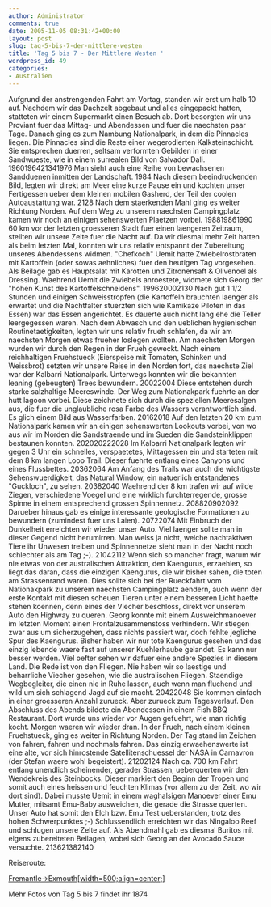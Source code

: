 ```yaml
---
author: Administrator
comments: true
date: 2005-11-05 08:31:42+00:00
layout: post
slug: tag-5-bis-7-der-mittlere-westen
title: 'Tag 5 bis 7 - Der Mittlere Westen '
wordpress_id: 49
categories:
- Australien
---
```


Aufgrund der anstrengenden Fahrt am Vortag, standen wir erst um halb 10 auf. Nachdem wir das Dachzelt abgebaut und alles eingepackt hatten, statteten wir einem Supermarkt einen Besuch ab. Dort besorgten wir uns Proviant fuer das Mittag- und Abendessen und fuer die naechsten paar Tage. Danach ging es zum Nambung Nationalpark, in dem die Pinnacles liegen. Die Pinnacles sind die Reste einer wegerodierten Kalksteinschicht. Sie entsprechen duerren, seltsam verformten Gebilden in einer Sandwueste, wie in einem surrealen Bild von Salvador Dali. 
1960196421341976
Man sieht auch eine Reihe von bewachsenen Sandduenen inmitten der Landschaft. 
1984
Nach diesem beeindruckenden Bild, legten wir direkt am Meer eine kurze Pause ein und kochten unser Fertigessen ueber dem kleinen mobilen Gasherd, der Teil der coolen Autoaustattung war. 
2128
Nach dem staerkenden Mahl ging es weiter Richtung Norden. Auf dem Weg zu unserem naechsten Campingplatz kamen wir noch an einigen sehenswerten Plaetzen vorbei. 
198819861990
60 km vor der letzten groesseren Stadt fuer einen laengeren Zeitraum, stellten wir unsere Zelte fuer die Nacht auf. Da wir diesmal mehr Zeit hatten als beim letzten Mal, konnten wir uns relativ entspannt der Zubereitung unseres Abendessens widmen. "Chefkoch" Uemit hatte Zwiebelrostbraten mit Kartoffeln (oder sowas aehnliches) fuer den heutigen Tag vorgesehen. 
Als Beilage gab es Hauptsalat mit Karotten und Zitronensaft & Olivenoel als Dressing. Waehrend Uemit die Zwiebels anroestete, widmete sich Georg der "hohen Kunst des Kartoffelschneidens". 
199620002130
Nach gut 1 1/2 Stunden und einigen Schweisstropfen (die Kartoffeln brauchten laenger als erwartet und die Nachtfalter stuerzten sich wie Kamikaze Piloten in das Essen) war das Essen angerichtet. Es dauerte auch nicht lang ehe die Teller leergegessen waren. Nach dem Abwasch und den ueblichen hygienischen Routinetaetigkeiten, legten wir uns relativ frueh schlafen, da wir am naechsten Morgen etwas frueher loslegen wollten. 
Am naechsten Morgen wurden wir durch den Regen in der Frueh geweckt. Nach einem reichhaltigen Fruehstueck (Eierspeise mit Tomaten, Schinken und Weissbrot) setzten wir unsere Reise in den Norden fort, das naechste Ziel war der Kalbarri Nationalpark. Unterwegs konnten wir die bekannten leaning (gebeugten) Trees bewundern. 
20022004
Diese entstehen durch starke salzhaltige Meereswinde. Der Weg zum Nationakpark fuehrte an der hutt lagoon vorbei. Diese zeichnete sich durch die speziellen Meeresalgen aus, die fuer die unglaubliche rosa Farbe des Wassers verantwortlich sind. Es glich einem Bild aus Wasserfarben. 
20162018
Auf den letzten 20 km zum Nationalpark kamen wir an einigen sehenswerten Lookouts vorbei, von wo aus wir im Norden die Sandstraende und im Sueden die Sandsteinklippen bestaunen konnten. 
202020222028
Im Kalbarri Nationalpark legten wir gegen 3 Uhr ein schnelles, verspaetetes, Mittagessen ein und starteten mit dem 8 km langen Loop Trail. Dieser fuehrte entlang eines Canyons und eines Flussbettes. 
20362064
Am Anfang des Trails war auch die wichtigste Sehenswuerdigkeit, das Natural Window, ein natuerlich entstandenes "Guckloch", zu sehen.
20382040
Waehrend der 8 km trafen wir auf wilde Ziegen, verschiedene Voegel und eine wirklich furchterregende, grosse Spinne in einem entsprechend grossen Spinnennetz. 
208820902092
Darueber hinaus gab es einige interessante geologische Formationen zu bewundern (zumindest fuer uns Laien). 
20722074
Mit Einbruch der Dunkelheit erreichten wir wieder unser Auto. Viel laenger sollte man in dieser Gegend nicht herumirren. Man weiss ja nicht, welche nachtaktiven Tiere ihr Unwesen treiben und Spinnennetze sieht man in der Nacht noch schlechter als am Tag ;-). 
21042112
Wenn sich so mancher fragt, warum wir nie etwas von der australischen Attraktion, den Kaengurus, erzaehlen, so liegt das daran, dass die einzigen Kaengurus, die wir bisher sahen, die toten am Strassenrand waren. Dies sollte sich bei der Rueckfahrt vom Nationakpark zu unserem naechsten Campingplatz aendern, auch wenn der erste Kontakt mit diesen scheuen Tieren unter einem besseren Licht haette stehen koennen, denn eines der Viecher beschloss, direkt vor unserem Auto den Highway zu queren. Georg konnte mit einem Ausweichmanoever im letzten Moment einen Frontalzusammenstoss verhindern. Wir stiegen zwar aus um sicherzugehen, dass nichts passiert war, doch fehlte jegliche Spur des Kaengurus. Bisher haben wir nur tote Kaengurus gesehen und das einzig lebende waere fast auf unserer Kuehlerhaube gelandet. Es kann nur besser werden. Viel oefter sehen wir dafuer eine andere Spezies in diesem Land. Die Rede ist von den Fliegen. Nie haben wir so laestige und beharrliche Viecher gesehen, wie die australischen Fliegen. Staendige Wegbegleiter, die einen nie in Ruhe lassen, auch wenn man fluchend und wild um sich schlagend Jagd auf sie macht.
20422048
 Sie kommen einfach in einer groesseren Anzahl zurueck. Aber zurueck zum Tagesverlauf. Den Abschluss des Abends bildete ein Abendessen in einem Fish BBQ Restaurant. Dort wurde uns wieder vor Augen gefuehrt, wie man richtig kocht. Morgen waeren wir wieder dran. In der Frueh, nach einem kleinen Fruehstueck, ging es weiter in Richtung Norden. Der Tag stand im Zeichen von fahren, fahren und nochmals fahren. Das einzig erwaehenswerte ist eine alte, vor sich hinrostende Satellitenschuessel der NASA in Carnavron (der Stefan waere wohl begeistert).
21202124
Nach ca. 700 km Fahrt entlang unendlich scheinender, gerader Strassen, ueberquerten wir den Wendekreis des Steinbocks. Dieser markiert den Beginn der Tropen und somit auch eines heissen und feuchten Klimas (vor allem zu der Zeit, wo wir dort sind). Dabei musste Uemit in einem waghalsigen Manoever einer Emu Mutter, mitsamt Emu-Baby ausweichen, die gerade die Strasse querten. Unser Auto hat somit den Elch bzw. Emu Test ueberstanden, trotz des hohen Schwerpunktes ;-)
Schlussendlich erreichten wir das Ningaloo Reef und schlugen unsere Zelte auf. Als Abendmahl gab es diesmal Buritos mit eigens zubereiteten Beilagen, wobei sich Georg an der Avocado Sauce versuchte. 
213621382140

Reiseroute: 


[Fremantle->Exmouth[width=500;align=center;]](http://www.seren.at/weltreise/wp-content/routen/Australien/Fremantle-Exmouth.kml)

Mehr Fotos von Tag 5 bis 7  findet ihr 1874 

